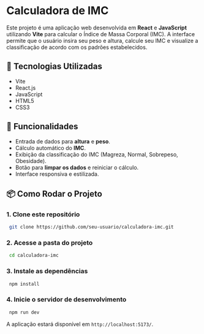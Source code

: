# Calculadora de IMC

Este projeto é uma aplicação web desenvolvida em **React** e **JavaScript** utilizando **Vite** para calcular o Índice de Massa Corporal (IMC). A interface permite que o usuário insira seu peso e altura, calcule seu IMC e visualize a classificação de acordo com os padrões estabelecidos.

## 🚀 Tecnologias Utilizadas
- Vite
- React.js
- JavaScript
- HTML5
- CSS3

## 📌 Funcionalidades
- Entrada de dados para **altura** e **peso**.
- Cálculo automático do **IMC**.
- Exibição da classificação do IMC (Magreza, Normal, Sobrepeso, Obesidade).
- Botão para **limpar os dados** e reiniciar o cálculo.
- Interface responsiva e estilizada.

## 📦 Como Rodar o Projeto

### 1. Clone este repositório
```bash
 git clone https://github.com/seu-usuario/calculadora-imc.git
```

### 2. Acesse a pasta do projeto
```bash
 cd calculadora-imc
```

### 3. Instale as dependências
```bash
 npm install
```

### 4. Inicie o servidor de desenvolvimento
```bash
 npm run dev
```

A aplicação estará disponível em `http://localhost:5173/`.